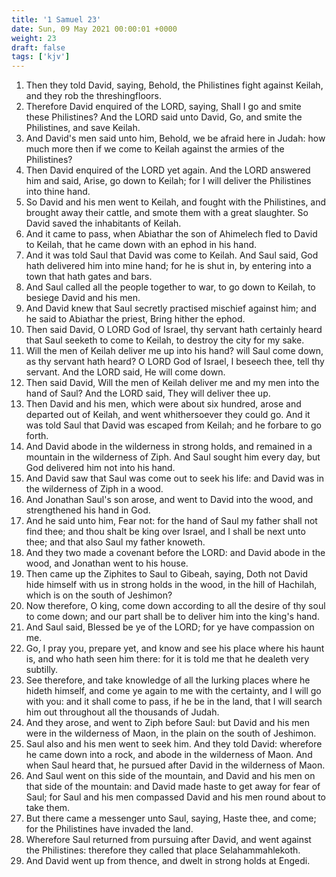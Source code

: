```yaml
---
title: '1 Samuel 23'
date: Sun, 09 May 2021 00:00:01 +0000
weight: 23
draft: false
tags: ['kjv'] 
---
```


1. Then they told David, saying, Behold, the Philistines fight against Keilah, and they rob the threshingfloors.
2. Therefore David enquired of the LORD, saying, Shall I go and smite these Philistines? And the LORD said unto David, Go, and smite the Philistines, and save Keilah.
3. And David's men said unto him, Behold, we be afraid here in Judah: how much more then if we come to Keilah against the armies of the Philistines?
4. Then David enquired of the LORD yet again. And the LORD answered him and said, Arise, go down to Keilah; for I will deliver the Philistines into thine hand.
5. So David and his men went to Keilah, and fought with the Philistines, and brought away their cattle, and smote them with a great slaughter. So David saved the inhabitants of Keilah.
6. And it came to pass, when Abiathar the son of Ahimelech fled to David to Keilah, that he came down with an ephod in his hand.
7. And it was told Saul that David was come to Keilah. And Saul said, God hath delivered him into mine hand; for he is shut in, by entering into a town that hath gates and bars.
8. And Saul called all the people together to war, to go down to Keilah, to besiege David and his men.
9. And David knew that Saul secretly practised mischief against him; and he said to Abiathar the priest, Bring hither the ephod.
10. Then said David, O LORD God of Israel, thy servant hath certainly heard that Saul seeketh to come to Keilah, to destroy the city for my sake.
11. Will the men of Keilah deliver me up into his hand? will Saul come down, as thy servant hath heard? O LORD God of Israel, I beseech thee, tell thy servant. And the LORD said, He will come down.
12. Then said David, Will the men of Keilah deliver me and my men into the hand of Saul? And the LORD said, They will deliver thee up.
13. Then David and his men, which were about six hundred, arose and departed out of Keilah, and went whithersoever they could go. And it was told Saul that David was escaped from Keilah; and he forbare to go forth.
14. And David abode in the wilderness in strong holds, and remained in a mountain in the wilderness of Ziph. And Saul sought him every day, but God delivered him not into his hand.
15. And David saw that Saul was come out to seek his life: and David was in the wilderness of Ziph in a wood.
16. And Jonathan Saul's son arose, and went to David into the wood, and strengthened his hand in God.
17. And he said unto him, Fear not: for the hand of Saul my father shall not find thee; and thou shalt be king over Israel, and I shall be next unto thee; and that also Saul my father knoweth.
18. And they two made a covenant before the LORD: and David abode in the wood, and Jonathan went to his house.
19. Then came up the Ziphites to Saul to Gibeah, saying, Doth not David hide himself with us in strong holds in the wood, in the hill of Hachilah, which is on the south of Jeshimon?
20. Now therefore, O king, come down according to all the desire of thy soul to come down; and our part shall be to deliver him into the king's hand.
21. And Saul said, Blessed be ye of the LORD; for ye have compassion on me.
22. Go, I pray you, prepare yet, and know and see his place where his haunt is, and who hath seen him there: for it is told me that he dealeth very subtilly.
23. See therefore, and take knowledge of all the lurking places where he hideth himself, and come ye again to me with the certainty, and I will go with you: and it shall come to pass, if he be in the land, that I will search him out throughout all the thousands of Judah.
24. And they arose, and went to Ziph before Saul: but David and his men were in the wilderness of Maon, in the plain on the south of Jeshimon.
25. Saul also and his men went to seek him. And they told David: wherefore he came down into a rock, and abode in the wilderness of Maon. And when Saul heard that, he pursued after David in the wilderness of Maon.
26. And Saul went on this side of the mountain, and David and his men on that side of the mountain: and David made haste to get away for fear of Saul; for Saul and his men compassed David and his men round about to take them.
27. But there came a messenger unto Saul, saying, Haste thee, and come; for the Philistines have invaded the land.
28. Wherefore Saul returned from pursuing after David, and went against the Philistines: therefore they called that place Selahammahlekoth.
29. And David went up from thence, and dwelt in strong holds at Engedi.
